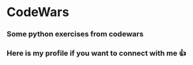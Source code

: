 # CodeWars
### Some python exercises from codewars

### Here is my profile if you want to connect with me :+1:
